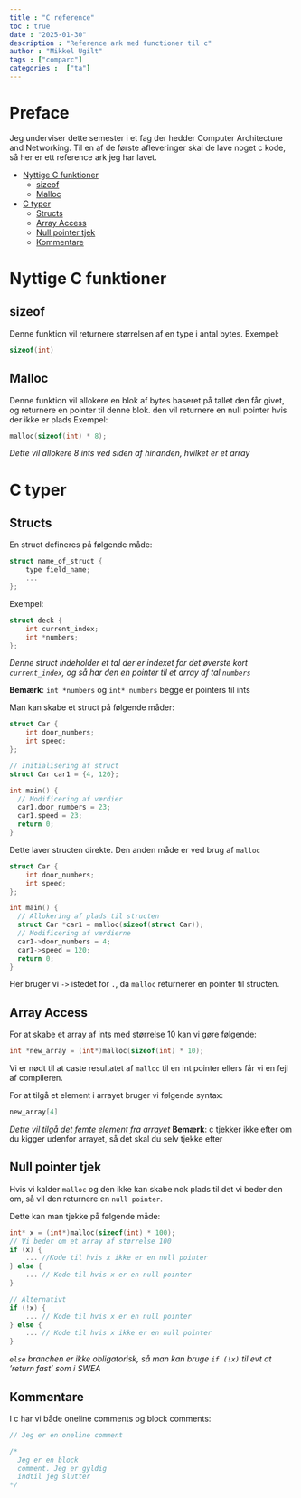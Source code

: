 ```yaml
---
title : "C reference"
toc : true
date : "2025-01-30"
description : "Reference ark med functioner til c"
author : "Mikkel Ugilt"
tags : ["comparc"]
categories :  ["ta"]
---
```


# Preface
Jeg underviser dette semester i et fag der hedder Computer Architecture and Networking. Til en af de første afleveringer skal de lave noget c kode, så her er ett reference ark jeg har lavet.

- [Nyttige C funktioner](#org0cfaa6d)
  - [sizeof](#org447ae4d)
  - [Malloc](#org289f8e3)
- [C typer](#orgc6d4b13)
  - [Structs](#orge8b320d)
  - [Array Access](#orgb0d9939)
  - [Null pointer tjek](#org9b73886)
  - [Kommentare](#orge64ea64)



<a id="org0cfaa6d"></a>

# Nyttige C funktioner


<a id="org447ae4d"></a>

## sizeof

Denne funktion vil returnere størrelsen af en type i antal bytes. Exempel:

```c
sizeof(int)
```


<a id="org289f8e3"></a>

## Malloc

Denne funktion vil allokere en blok af bytes baseret på tallet den får givet, og returnere en pointer til denne blok. den vil returnere en null pointer hvis der ikke er plads Exempel:

```c
malloc(sizeof(int) * 8);
```

*Dette vil allokere 8 ints ved siden af hinanden, hvilket er et array*


<a id="orgc6d4b13"></a>

# C typer


<a id="orge8b320d"></a>

## Structs

En struct defineres på følgende måde:

```c
struct name_of_struct {
    type field_name;
    ...
};
```

Exempel:

```c
struct deck {
    int current_index;
    int *numbers;
};
```

*Denne struct indeholder et tal der er indexet for det øverste kort `current_index`, og så har den en pointer til et array af tal `numbers`*

**Bemærk**: `int *numbers` og `int* numbers` begge er pointers til ints

Man kan skabe et struct på følgende måder:

```c
struct Car {
    int door_numbers;
    int speed;
};

// Initialisering af struct
struct Car car1 = {4, 120};

int main() {
  // Modificering af værdier
  car1.door_numbers = 23;
  car1.speed = 23;
  return 0;
}
```

Dette laver structen direkte. Den anden måde er ved brug af `malloc`

```c
struct Car {
    int door_numbers;
    int speed;
};

int main() {
  // Allokering af plads til structen
  struct Car *car1 = malloc(sizeof(struct Car));
  // Modificering af værdierne
  car1->door_numbers = 4;
  car1->speed = 120;
  return 0;
}
```

Her bruger vi `->` istedet for `.`, da `malloc` returnerer en pointer til structen.


<a id="orgb0d9939"></a>

## Array Access

For at skabe et array af ints med størrelse 10 kan vi gøre følgende:

```c
int *new_array = (int*)malloc(sizeof(int) * 10);
```

Vi er nødt til at caste resultatet af `malloc` til en int pointer ellers får vi en fejl af compileren.

For at tilgå et element i arrayet bruger vi følgende syntax:

```c
new_array[4]
```

*Dette vil tilgå det femte element fra arrayet* **Bemærk**: c tjekker ikke efter om du kigger udenfor arrayet, så det skal du selv tjekke efter


<a id="org9b73886"></a>

## Null pointer tjek

Hvis vi kalder `malloc` og den ikke kan skabe nok plads til det vi beder den om, så vil den returnere en `null pointer`.

Dette kan man tjekke på følgende måde:

```c
int* x = (int*)malloc(sizeof(int) * 100);
// Vi beder om et array af størrelse 100
if (x) {
    ... //Kode til hvis x ikke er en null pointer
} else {
    ... // Kode til hvis x er en null pointer
}

// Alternativt
if (!x) {
    ... // Kode til hvis x er en null pointer
} else {
    ... // Kode til hvis x ikke er en null pointer
}
```

*`else` branchen er ikke obligatorisk, så man kan bruge `if (!x)` til evt at &rsquo;return fast&rsquo; som i SWEA*


<a id="orge64ea64"></a>

## Kommentare

I c har vi både oneline comments og block comments:

```c
// Jeg er en oneline comment

/*
  Jeg er en block
  comment. Jeg er gyldig
  indtil jeg slutter
*/
```
